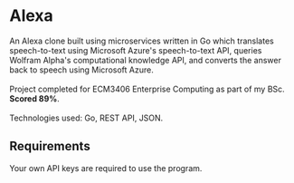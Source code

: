 <h1>Alexa</h1>
An Alexa clone built using microservices written in Go which translates speech-to-text using Microsoft Azure's speech-to-text API, queries Wolfram Alpha's computational knowledge API, and converts the answer back to speech using Microsoft Azure.
<br><br>
Project completed for ECM3406 Enterprise Computing as part of my BSc. <strong>Scored 89%</strong>.  
<br><br>
Technologies used: Go, REST API, JSON.

## Requirements

Your own API keys are required to use the program.
